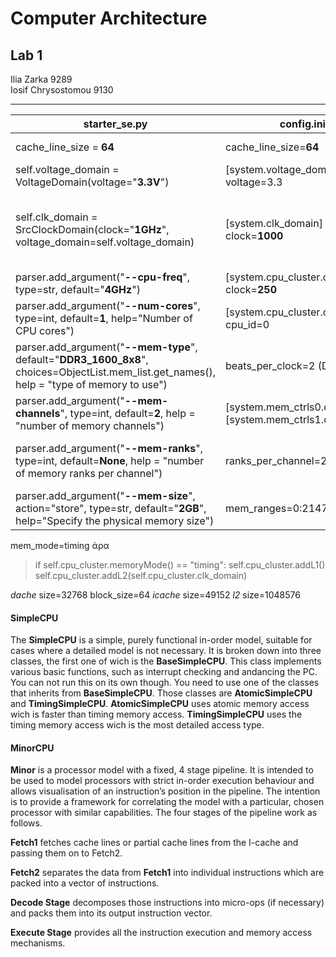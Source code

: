 # Computer Architecture

## Lab 1

Ilia Zarka 9289\
Iosif Chrysostomou 9130

---

| starter_se.py | config.ini | Parameter |
| --- | --- | --- |
| cache_line_size = **64** | cache_line_size=**64** | Cache Block Size
| self.voltage_domain = VoltageDomain(voltage="**3.3V**") | [system.voltage_domain] voltage=3.3 |  System Voltage
| self.clk_domain = SrcClockDomain(clock="**1GHz**", voltage_domain=self.voltage_domain) | [system.clk_domain] clock=**1000** | System Clock _(not the clock of the actual simulated components)_
| parser.add_argument("**--cpu-freq**", type=str, default="**4GHz**") | [system.cpu_cluster.clk_domain] clock=**250** | CPU Frequency
| parser.add_argument("**--num-cores**", type=int, default=**1**, help="Number of CPU cores") | [system.cpu_cluster.cpus] cpu_id=0 | Number of Cores
| parser.add_argument("**--mem-type**", default="**DDR3_1600_8x8**", choices=ObjectList.mem_list.get_names(), help = "type of memory to use") | beats_per_clock=2 (DDR)| DRAM Type
| parser.add_argument("**--mem-channels**", type=int, default=**2**, help = "number of memory channels") |  [system.mem_ctrls0.dram] [system.mem_ctrls1.dram] | Number of Memory Channels
| parser.add_argument("**--mem-ranks**", type=int, default=**None**, help = "number of memory ranks per channel") | ranks_per_channel=2 | Memory Ranks in each Channel
| parser.add_argument("**--mem-size**", action="store", type=str, default="**2GB**", help="Specify the physical memory size") | mem_ranges=0:2147483648 | Total DRAM Size

mem_mode=timing άρα
> if self.cpu_cluster.memoryMode() == "timing":
        self.cpu_cluster.addL1()
        self.cpu_cluster.addL2(self.cpu_cluster.clk_domain)

_dache_ size=32768
block_size=64
_icache_ size=49152
_l2_ size=1048576

#### **SimpleCPU**
The **SimpleCPU** is a simple, purely functional in-order model, suitable for cases where a detailed model is not necessary. It is broken down into three classes, the first one of wich is the **BaseSimpleCPU**. This class implements various basic functions, such as interrupt checking and andancing the PC. You can not run this on its own though. You need to use one of the classes that inherits from **BaseSimpleCPU**. Those classes are **AtomicSimpleCPU** and **TimingSimpleCPU**. **AtomicSimpleCPU** uses atomic memory access wich is faster than timing memory access. **TimingSimpleCPU** uses the timing memory access wich is the most detailed access type.
#### **MinorCPU**
**Minor** is a processor model with a fixed, 4 stage pipeline.  It is intended to be used to model processors with strict in-order execution behaviour and allows visualisation of an instruction’s position in the pipeline. The intention is to provide a framework for correlating the model with a particular, chosen processor with similar capabilities. The four stages of the pipeline work as follows.

**Fetch1** fetches cache lines or partial cache lines from the I-cache and passing them on to Fetch2.

**Fetch2** separates the data from **Fetch1** into individual instructions which are packed into a vector of instructions.

**Decode Stage** decomposes those instructions into micro-ops (if necessary) and packs them into its output instruction vector.

**Execute Stage** provides all the instruction execution and memory access mechanisms.
